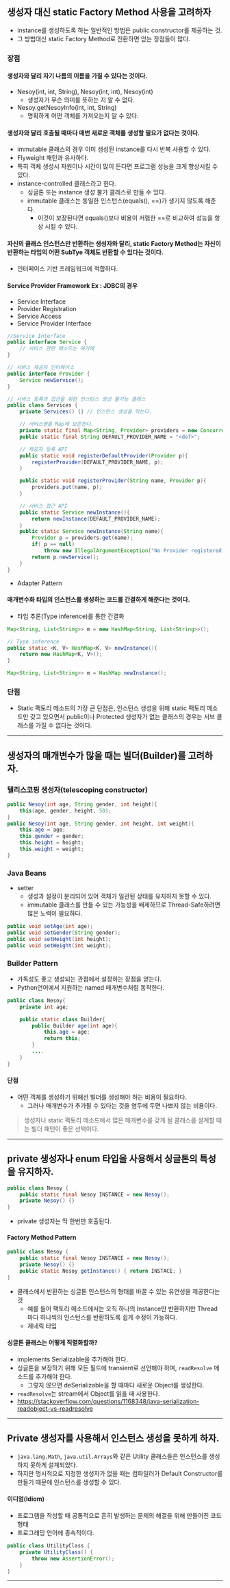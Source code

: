 ## 생성자 대신 static Factory Method 사용을 고려하자
- instance를 생성하도록 하는 일반적인 방법은 public constructor를 제공하는 것.
- 그 방법대신 static Factory Method로 전환하면 얻는 장점들이 많다.

### 장점
#### 생성자와 달리 자기 나름의 이름을 가질 수 있다는 것이다.
- Nesoy(int, int, String), Nesoy(int, int), Nesoy(int)
    - 생성자가 무슨 의미를 뜻하는 지 알 수 없다.
- Nesoy.getNesoyInfo(int, int, String)
    - 명확하게 어떤 객체를 가져오는지 알 수 있다.

#### 생성자와 달리 호출될 때마다 매번 새로운 객체를 생성할 필요가 없다는 것이다.
- immutable 클래스의 경우 이미 생성된 instance를 다시 반복 사용할 수 있다.
- Flyweight 패턴과 유사하다.
- 특히 객체 생성시 자원이나 시간이 많이 든다면 프로그램 성능을 크게 향상시킬 수 있다.
- instance-controlled 클래스라고 한다.
    - 싱글톤 또는 instance 생성 불가 클래스로 만들 수 있다.
    - immutable 클래스는 동일한 인스턴스(equals(), ==)가 생기지 않도록 해준다.
        - 이것이 보장된다면 equals()보다 비용이 저렴한 ==로 비교하여 성능을 항상 시킬 수 있다.


#### 자신의 클래스 인스턴스만 반환하는 생성자와 달리, static Factory Method는 자신이 반환하는 타입의 어떤 SubTye 객체도 반환할 수 있다는 것이다.
- 인터페이스 기반 프레임워크에 적합하다.

#### Service Provider Framework Ex : JDBC의 경우
- Service Interface
- Provider Registration
- Service Access
- Service Provider Interface

```java
//Service Interface
public interface Service {
    // 서비스 관련 메소드는 여기에
}

// 서비스 제공자 인터페이스
public interface Provider {
    Service newService();
}

// 서비스 등록과 접근을 위한 인스턴스 생성 불가능 클래스
public class Services {
    private Services() {} // 인스턴스 생성을 막는다.

    // 서비스명을 Map에 보존한다.
    private static final Map<String, Provider> providers = new ConcurrentHashMap<String, Provider>();
    public static final String DEFAULT_PROVIDER_NAME = "<def>";

    // 제공자 등록 API
    public static void registerDefaultProvider(Provider p){
        registerProvider(DEFAULT_PROVIDER_NAME, p);
    }

    public static void registerProvider(String name, Provider p){
        providers.put(name, p);
    }

    // 서비스 접근 API
    public static Service newInstance(){
        return newInstance(DEFAULT_PROVIDER_NAME);
    }
    public static Service newInstance(String name){
        Provider p = providers.get(name);
        if( p == null)
            throw new IllegalArgumentException("No Provider registered with name : " + name);
        return p.newService();
    }
}
```

- Adapter Pattern

#### 매개변수화 타입의 인스턴스를 생성하는 코드를 간결하게 해준다는 것이다.
- 타입 추론(Type inference)를 통한 간결화

```java
Map<String, List<String>> m = new HashMap<String, List<String>>();

// Type inference
public static <K, V> HashMap<K, V> newInstance(){
    return new HashMap<K, V>();
}

Map<String, List<String>> m = HashMap.newInstance();
```


### 단점
- Static 팩토리 메소드의 가장 큰 단점은, 인스턴스 생성을 위해 static 팩토리 메소드만 갖고 있으면서 public이나 Protected 생성자가 없는 클래스의 경우는 서브 클래스를 가질 수 없다는 것이다.



-------
## 생성자의 매개변수가 많을 때는 빌더(Builder)를 고려하자.

### 텔리스코핑 생성자(telescoping constructor)
```java
public Nesoy(int age, String gender, int height){
    this(age, gender, height, 50);
}
public Nesoy(int age, String gender, int height, int weight){
    this.age = age;
    this.gender = gender;
    this.height = height;
    this.weight = weight;
}
```

### Java Beans
- setter
    - 생성과 설정이 분리되어 있어 객체가 일관된 상태를 유지하지 못할 수 있다.
    - immutable 클래스를 만들 수 있는 가능성을 배제하므로 Thread-Safe하려면 많은 노력이 필요하다.
```java
public void setAge(int age);
public void setGender(String gender);
public void setHeight(int height);
public void setWeight(int weight);
```

### Builder Pattern
- 가독성도 좋고 생성되는 관점에서 설정하는 장점을 얻는다.
- Python언어에서 지원하는 named 매개변수처럼 동작한다.

```java
public class Nesoy{
    private int age;

    public static class Builder{
        public Builder age(int age){
            this.age = age;
            return this;
        }
        ....
    }
}
```

#### 단점
- 어떤 객체를 생성하기 위해선 빌더를 생성해야 하는 비용이 필요하다.
    - 그러나 매개변수가 추가될 수 있다는 것을 염두에 두면 나쁘지 않는 비용이다.

> 생성자나 static 팩토리 메소드에서 많은 매개변수를 갖게 될 클래스를 설계할 때는 빌더 패턴이 좋은 선택이다.


--------
## private 생성자나 enum 타입을 사용해서 싱글톤의 특성을 유지하자.
```java
public class Nesoy {
    public static final Nesoy INSTANCE = new Nesoy();
    private Nesoy() {}
}
```

- private 생성자는 딱 한번만 호출된다.

#### Factory Method Pattern
```java
public class Nesoy {
    public static final Nesoy INSTANCE = new Nesoy();
    private Nesoy() {}
    public static Nesoy getInstance() { return INSTACE; }
}
```

- 클래스에서 반환하는 싱글톤 인스턴스의 형태를 바꿀 수 있는 유연성을 제공한다는 것
    - 예를 들어 팩토리 메소드에서는 오직 하나의 Instance만 반환하지만 Thread마다 하나씩의 인스턴스를 반환하도록 쉽게 수정이 가능하다.
    - 제네릭 타입

#### 싱글톤 클래스는 어떻게 직렬화할까?
- implements Serializable을 추가해야 한다.
- 싱글톤을 보장하기 위해 모든 필드에 transient로 선언해야 하며, `readResolve` 메소드를 추가해야 한다.
    - 그렇지 않으면 deSerializable을 할 때마다 새로운 Object를 생성한다.
- `readResolve`는 stream에서 Object를 읽을 때 사용한다.
- <https://stackoverflow.com/questions/1168348/java-serialization-readobject-vs-readresolve>



--------
## Private 생성자를 사용해서 인스턴스 생성을 못하게 하자.
- `java.lang.Math`, `java.util.Arrays`와 같은 Utility 클래스들은 인스턴스를 생성하지 못하게 설계되었다.
- 하지만 명시적으로 지정한 생성자가 없을 때는 컴파일러가 Default Constructor를 만들기 때문에 인스턴스를 생성할 수 있다.

#### 이디엄(Idiom)
- 프로그램을 작성할 때 공통적으로 흔히 발생하는 문제의 해결을 위해 만들어진 코드 형태
- 프로그래밍 언어에 종속적이다.

```java
public class UtilityClass {
    private UtilityClass() {
        throw new AssertionError();
    }
}
```


--------